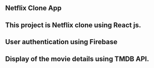 ## Netflix Clone App

## This project is Netflix clone using React js.

## User authentication using Firebase

## Display of the movie details using TMDB API.

